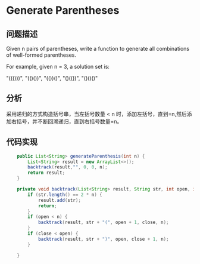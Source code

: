 # Generate Parentheses
## 问题描述

Given n pairs of parentheses, write a function to generate all combinations of well-formed parentheses.

For example, given n = 3, a solution set is:

"((()))", "(()())", "(())()", "()(())", "()()()"

## 分析
采用递归的方式构造括号串，当左括号数量 < n 时，添加左括号，直到=n,然后添加右括号，并不断回溯递归，直到右括号数量=n。
## 代码实现

```java
    public List<String> generateParenthesis(int n) {
        List<String> result = new ArrayList<>();
        backtrack(result,"", 0, 0, n);
        return result;
    }

    private void backtrack(List<String> result, String str, int open, int close, int n) {
        if (str.length() == 2 * n) {
            result.add(str);
            return;
        }
        if (open < n) {
            backtrack(result, str + "(", open + 1, close, n);
        }
        if (close < open) {
            backtrack(result, str + ")", open, close + 1, n);
        }

    }
```